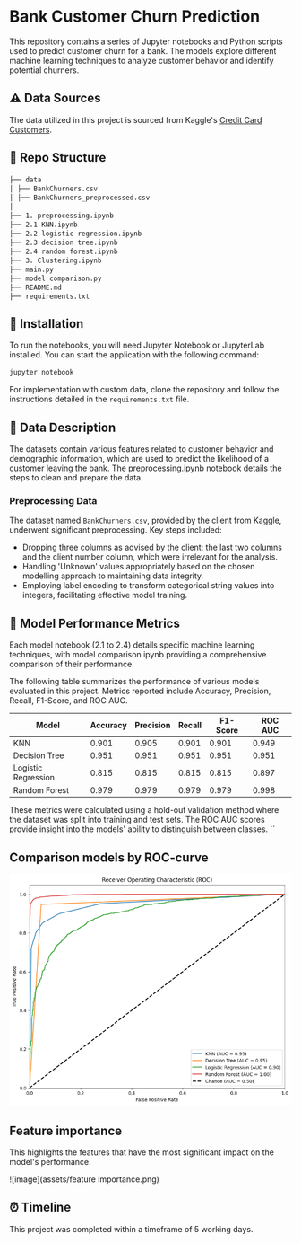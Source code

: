 # Bank Customer Churn Prediction

This repository contains a series of Jupyter notebooks and Python scripts used to predict customer churn for a bank. The models explore different machine learning techniques to analyze customer behavior and identify potential churners.

## ⚠️ **Data Sources**

The data utilized in this project is sourced from Kaggle's [Credit Card Customers](https://www.kaggle.com/sakshigoyal7/credit-card-customers).

## 📂 Repo Structure

```
├── data
│ ├── BankChurners.csv
│ ├── BankChurners_preprocessed.csv
│ 
├── 1. preprocessing.ipynb
├── 2.1 KNN.ipynb
├── 2.2 logistic regression.ipynb
├── 2.3 decision tree.ipynb
├── 2.4 random forest.ipynb
├── 3. Clustering.ipynb
├── main.py
├── model comparison.py
├── README.md
├── requirements.txt

```


## 🔧 Installation

To run the notebooks, you will need Jupyter Notebook or JupyterLab installed. You can start the application with the following command:

```bash
jupyter notebook
```
For implementation with custom data, clone the repository and follow the instructions detailed in the `requirements.txt` file.


## 📝 Data Description

The datasets contain various features related to customer behavior and demographic information, which are used to predict the likelihood of a customer leaving the bank. The preprocessing.ipynb notebook details the steps to clean and prepare the data. 


### Preprocessing Data

The dataset named `BankChurners.csv`, provided by the client from Kaggle, underwent significant preprocessing. Key steps included:
- Dropping three columns as advised by the client: the last two columns and the client number column, which were irrelevant for the analysis.
- Handling 'Unknown' values appropriately based on the chosen modelling approach to maintaining data integrity.
- Employing label encoding to transform categorical string values into integers, facilitating effective model training.


## 🚀 Model Performance Metrics

Each model notebook (2.1 to 2.4) details specific machine learning techniques, with model comparison.ipynb providing a comprehensive comparison of their performance.

The following table summarizes the performance of various models evaluated in this project. Metrics reported include Accuracy, Precision, Recall, F1-Score, and ROC AUC.

| Model                | Accuracy | Precision | Recall  | F1-Score | ROC AUC |
|----------------------|----------|-----------|---------|----------|---------|
| KNN                  | 0.901    | 0.905     | 0.901   | 0.901    | 0.949   |
| Decision Tree        | 0.951    | 0.951     | 0.951   | 0.951    | 0.951   |
| Logistic Regression  | 0.815    | 0.815     | 0.815   | 0.815    | 0.897   |
| Random Forest        | 0.979    | 0.979     | 0.979   | 0.979    | 0.998   |

These metrics were calculated using a hold-out validation method where the dataset was split into training and test sets. The ROC AUC scores provide insight into the models' ability to distinguish between classes.
``

## Comparison models by ROC-curve

![image](assets/Comparison_models_by_ROC_AUC.png)

## Feature importance
This highlights the features that have the most significant impact on the model's performance.

![image](assets/feature importance.png)


## ⏰ Timeline

This project was completed within a timeframe of 5 working days.


